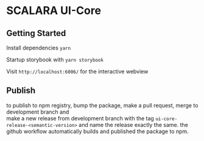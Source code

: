 # SCALARA UI-Core

## Getting Started

Install dependencies `yarn`

Startup storybook with `yarn storybook`

Visit `http://localhost:6006/` for the interactive webview

## Publish

to publish to npm registry, bump the package, make a pull request, merge to development branch and  
make a new release from development branch with the tag `ui-core-release-<semantic-version>` and name the release exactly the same.
the github workflow automatically builds and published the package to npm.